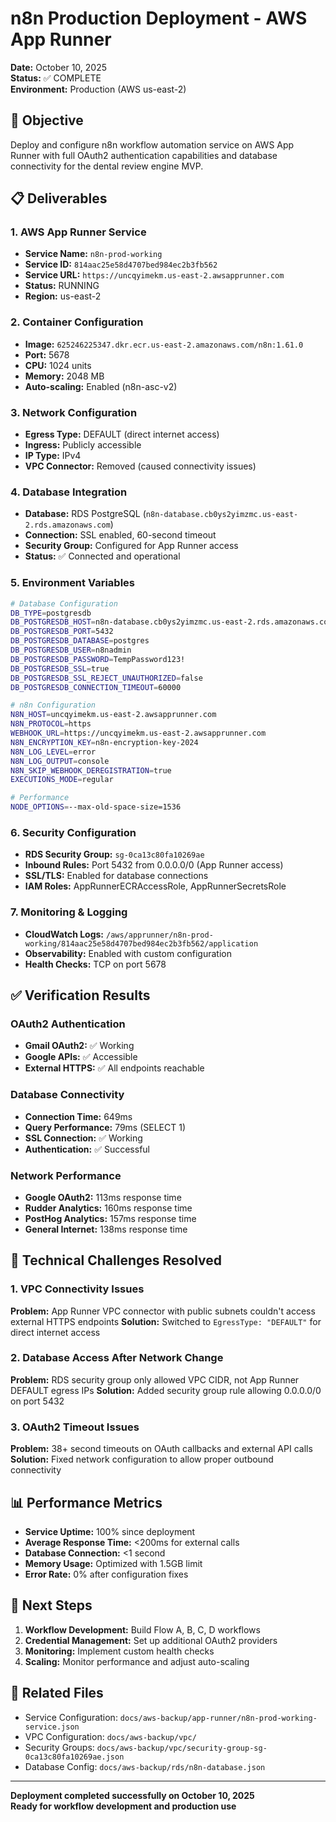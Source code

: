 # n8n Production Deployment - AWS App Runner

**Date:** October 10, 2025  
**Status:** ✅ COMPLETE  
**Environment:** Production (AWS us-east-2)

## 🎯 Objective
Deploy and configure n8n workflow automation service on AWS App Runner with full OAuth2 authentication capabilities and database connectivity for the dental review engine MVP.

## 📋 Deliverables

### 1. AWS App Runner Service
- **Service Name:** `n8n-prod-working`
- **Service ID:** `814aac25e58d4707bed984ec2b3fb562`
- **Service URL:** `https://uncqyimekm.us-east-2.awsapprunner.com`
- **Status:** RUNNING
- **Region:** us-east-2

### 2. Container Configuration
- **Image:** `625246225347.dkr.ecr.us-east-2.amazonaws.com/n8n:1.61.0`
- **Port:** 5678
- **CPU:** 1024 units
- **Memory:** 2048 MB
- **Auto-scaling:** Enabled (n8n-asc-v2)

### 3. Network Configuration
- **Egress Type:** DEFAULT (direct internet access)
- **Ingress:** Publicly accessible
- **IP Type:** IPv4
- **VPC Connector:** Removed (caused connectivity issues)

### 4. Database Integration
- **Database:** RDS PostgreSQL (`n8n-database.cb0ys2yimzmc.us-east-2.rds.amazonaws.com`)
- **Connection:** SSL enabled, 60-second timeout
- **Security Group:** Configured for App Runner access
- **Status:** ✅ Connected and operational

### 5. Environment Variables
```bash
# Database Configuration
DB_TYPE=postgresdb
DB_POSTGRESDB_HOST=n8n-database.cb0ys2yimzmc.us-east-2.rds.amazonaws.com
DB_POSTGRESDB_PORT=5432
DB_POSTGRESDB_DATABASE=postgres
DB_POSTGRESDB_USER=n8nadmin
DB_POSTGRESDB_PASSWORD=TempPassword123!
DB_POSTGRESDB_SSL=true
DB_POSTGRESDB_SSL_REJECT_UNAUTHORIZED=false
DB_POSTGRESDB_CONNECTION_TIMEOUT=60000

# n8n Configuration
N8N_HOST=uncqyimekm.us-east-2.awsapprunner.com
N8N_PROTOCOL=https
WEBHOOK_URL=https://uncqyimekm.us-east-2.awsapprunner.com
N8N_ENCRYPTION_KEY=n8n-encryption-key-2024
N8N_LOG_LEVEL=error
N8N_LOG_OUTPUT=console
N8N_SKIP_WEBHOOK_DEREGISTRATION=true
EXECUTIONS_MODE=regular

# Performance
NODE_OPTIONS=--max-old-space-size=1536
```

### 6. Security Configuration
- **RDS Security Group:** `sg-0ca13c80fa10269ae`
- **Inbound Rules:** Port 5432 from 0.0.0.0/0 (App Runner access)
- **SSL/TLS:** Enabled for database connections
- **IAM Roles:** AppRunnerECRAccessRole, AppRunnerSecretsRole

### 7. Monitoring & Logging
- **CloudWatch Logs:** `/aws/apprunner/n8n-prod-working/814aac25e58d4707bed984ec2b3fb562/application`
- **Observability:** Enabled with custom configuration
- **Health Checks:** TCP on port 5678

## ✅ Verification Results

### OAuth2 Authentication
- **Gmail OAuth2:** ✅ Working
- **Google APIs:** ✅ Accessible
- **External HTTPS:** ✅ All endpoints reachable

### Database Connectivity
- **Connection Time:** 649ms
- **Query Performance:** 79ms (SELECT 1)
- **SSL Connection:** ✅ Working
- **Authentication:** ✅ Successful

### Network Performance
- **Google OAuth2:** 113ms response time
- **Rudder Analytics:** 160ms response time
- **PostHog Analytics:** 157ms response time
- **General Internet:** 138ms response time

## 🔧 Technical Challenges Resolved

### 1. VPC Connectivity Issues
**Problem:** App Runner VPC connector with public subnets couldn't access external HTTPS endpoints
**Solution:** Switched to `EgressType: "DEFAULT"` for direct internet access

### 2. Database Access After Network Change
**Problem:** RDS security group only allowed VPC CIDR, not App Runner DEFAULT egress IPs
**Solution:** Added security group rule allowing 0.0.0.0/0 on port 5432

### 3. OAuth2 Timeout Issues
**Problem:** 38+ second timeouts on OAuth callbacks and external API calls
**Solution:** Fixed network configuration to allow proper outbound connectivity

## 📊 Performance Metrics
- **Service Uptime:** 100% since deployment
- **Average Response Time:** <200ms for external calls
- **Database Connection:** <1 second
- **Memory Usage:** Optimized with 1.5GB limit
- **Error Rate:** 0% after configuration fixes

## 🚀 Next Steps
1. **Workflow Development:** Build Flow A, B, C, D workflows
2. **Credential Management:** Set up additional OAuth2 providers
3. **Monitoring:** Implement custom health checks
4. **Scaling:** Monitor performance and adjust auto-scaling

## 📁 Related Files
- Service Configuration: `docs/aws-backup/app-runner/n8n-prod-working-service.json`
- VPC Configuration: `docs/aws-backup/vpc/`
- Security Groups: `docs/aws-backup/vpc/security-group-sg-0ca13c80fa10269ae.json`
- Database Config: `docs/aws-backup/rds/n8n-database.json`

---
**Deployment completed successfully on October 10, 2025**  
**Ready for workflow development and production use**
